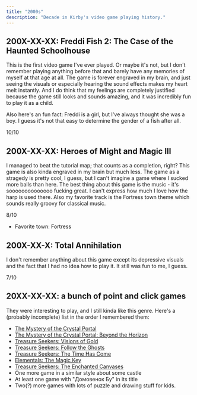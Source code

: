 ```yaml
---
title: "2000s"
description: "Decade in Kirby's video game playing history."
---
```


## 200X-XX-XX: Freddi Fish 2: The Case of the Haunted Schoolhouse

This is the first video game I've ever played. Or maybe it's not, but
I don't remember playing anything before that and barely have any
memories of myself at that age at all. The game is forever engraved in
my brain, and just seeing the visuals or especially hearing the sound
effects makes my heart melt instantly. And I do think that my feelings
are completely justified because the game still looks and sounds
amazing, and it was incredibly fun to play it as a child.

Also here's an fun fact: Freddi is a girl, but I've always thought she
was a boy. I guess it's not that easy to determine the gender of a
fish after all.

10/10

## 200X-XX-XX: Heroes of Might and Magic III

I managed to beat the tutorial map; that counts as a completion,
right? This game is also kinda engraved in my brain but much less. The
game as a stragedy is pretty cool, I guess, but I can't imagine a game
where I sucked more balls than here. The best thing about this game is
the music - it's soooooooooooooo fucking great. I can't express how
much I love how the harp is used there. Also my favorite track is the
Fortress town theme which sounds really groovy for classical music.

8/10

* Favorite town: Fortress

## 200X-XX-X: Total Annihilation

I don't remember anything about this game except its depressive
visuals and the fact that I had no idea how to play it. It still was
fun to me, I guess.

7/10

## 20XX-XX-XX: a bunch of point and click games

They were interesting to play, and I still kinda like this genre.
Here's a (probably incomplete) list in the order I remembered them:

* [The Mystery of the Crystal Portal](https://www.bigfishgames.com/games/5263/the-mystery-of-the-crystal-portal/)
* [The Mystery of the Crystal Portal: Beyond the Horizon](https://www.bigfishgames.com/games/5592/mystery-crystal-portal-beyond-horizon/)
* [Treasure Seekers: Visions of Gold](https://www.bigfishgames.com/games/2756/treasure-seekers-visions-of-gold/)
* [Treasure Seekers: Follow the Ghosts](https://www.bigfishgames.com/games/5525/treasure-seekers-follow-the-ghosts/)
* [Treasure Seekers: The Time Has Come](https://www.bigfishgames.com/games/6622/treasure-seekers-the-time-has-come/)
* [Elementals: The Magic Key](https://www.bigfishgames.com/blog/walkthrough/elementals-the-magic-key-walkthrough/)
* [Treasure Seekers: The Enchanted Canvases](https://www.bigfishgames.com/games/5006/treasure-seekers-the-enchanted-canvases/)
* One more game in a similar style about some castle
* At least one game with "Домовенок Бу" in its title
* Two(?) more games with lots of puzzle and drawing stuff for kids.
